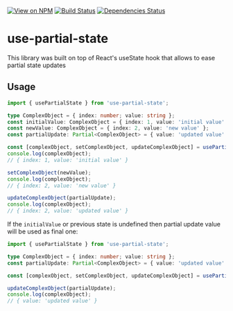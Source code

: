 [![View on NPM](http://img.shields.io/npm/v/use-partial-state.svg)](https://www.npmjs.com/package/use-partial-state)
[![Build Status](https://travis-ci.com/Zamaletdinov/use-partial-state.svg?branch=master)](https://travis-ci.com/Zamaletdinov/use-partial-state)
[![Dependencies Status](https://david-dm.org/Zamaletdinov/use-partial-state/status.svg)](https://david-dm.org/Zamaletdinov/use-partial-state)

# use-partial-state

This library was built on top of React's useState hook that allows to ease partial state updates

## Usage

```ts
import { usePartialState } from 'use-partial-state';

type ComplexObject = { index: number; value: string };
const initialValue: ComplexObject = { index: 1, value: 'initial value' };
const newValue: ComplexObject = { index: 2, value: 'new value' };
const partialUpdate: Partial<ComplexObject> = { value: 'updated value' };

const [complexObject, setComplexObject, updateComplexObject] = usePartialState<ComplexObject>(initialValue);
console.log(complexObject);
// { index: 1, value: 'initial value' }

setComplexObject(newValue);
console.log(complexObject);
// { index: 2, value: 'new value' }

updateComplexObject(partialUpdate);
console.log(complexObject);
// { index: 2, value: 'updated value' }
```

If the `initialValue` or previous state is undefined then partial update value will be used as final one:

```ts
import { usePartialState } from 'use-partial-state';

type ComplexObject = { index: number; value: string };
const partialUpdate: Partial<ComplexObject> = { value: 'updated value' };

const [complexObject, setComplexObject, updateComplexObject] = usePartialState<ComplexObject>();

updateComplexObject(partialUpdate);
console.log(complexObject);
// { value: 'updated value' }
```
